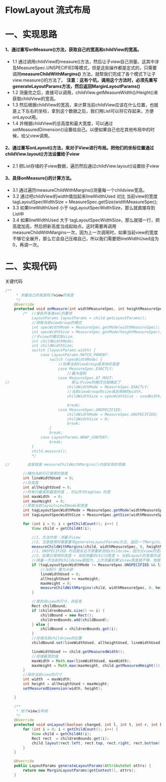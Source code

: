 # FlowLayout 流式布局

# 一、实现思路
#### 1、通过重写onMeasure()方法，获取自己的宽高和childView的宽高。
- 1.1 通过调用childView的measure()方法，然后让子view自己测量。这其中涉及MeasureSpec.UNSPECIFIED等模式，但是这些操作都是定式的，只需要调用**measureChildWithMargins()** 方法，就帮我们完成了各个模式下让子view.measure()的方法了。
**注意：这有个坑，调用这个方法时，必须先重写generateLayoutParams方法，然后返回MarginLayoutParams()**
- 1.2 测量完之后，直接可以调用，childView.getMeasureWidth()/Height()来获取childView的宽高。
- 1.3 然后根据childView的宽高，来计算当前childView应该在什么位置，也就是上下左右的坐标，拿到这个数据之后，我们用List<Rect>可以将它存起来，方便onLayout用。 
- 1.4 并根据childView的总高度和最大宽度，可以通过setMeasuredDimension()设置给自己。以便如果自己也在其他布局中的时候，给父view调用。
  
#### 2、通过重写onLayout()方法，来对子View进行布局。把他们的坐标位置通过childView.layout()方法设置给子view
- 2.1 把List<Rect>存储的子view数据，遍历然后通过childView.layout()设置给子view
  
#### 3、具体onMeasure()的计算方法。
- 3.1 通过遍历measureChildWithMargins()测量每一个childview宽高。
- 3.2 通过吧childView的width值加起来lineWidthUsed 对比 当前view的宽度tagLayoutSpecWidthSize = MeasureSpec.getSize(widthMeasureSpec);  
- 3.3 如果lineWidthUsed 小于 tagLayoutSpecWidthSize，那么就直接存到List<Rect>中    
- 3.4 如果lineWidthUsed 大于 tagLayoutSpecWidthSize，那么就错一行，把高度加高，然后把新高度当成起始点。这时需要再调用measureChildWithMargins一次，因为上一次调用时，如果当前view的宽度不够它全展开，那么它会自己压缩自己，所以我们需要把lineWidthUsed设为0，再调一次。

# 二、实现代码

关键代码  

```java
/**
     * 测量自己的高度和子view的高度
     */
    @Override
    protected void onMeasure(int widthMeasureSpec, int heightMeasureSpec) {
        /*  //拿到开发者xml的要求
            LayoutParams layoutParams = child.getLayoutParams();
            //获取当前viewGroup的模式
            int specWidthMode = MeasureSpec.getMode(widthMeasureSpec);
            int specWidthSize = MeasureSpec.getMode(heightMeasureSpec);
            //子view的模式和size、
            int childWidthMode;
            int childWidthSize;
            switch (layoutParams.width) {
                case LayoutParams.MATCH_PARENT:
                    switch (specWidthMode) {
                        //如果当前ViewGroup是具体的高度
                        case MeasureSpec.EXACTLY:
                            //最大值和
                        case MeasureSpec.AT_MOST:
//                            那么子view的模式也就确定了
                            childWidthMode = MeasureSpec.EXACTLY;
                            //当前viewGroup的size减去用掉的width，
                            childWidthSize = specWidthSize - usedWidth;

                            break;
                        case MeasureSpec.UNSPECIFIED:
                            childWidthMode = MeasureSpec.UNSPECIFIED;
                            childWidthSize = 0;
                            break;
                    }
                    break;
                case LayoutParams.WRAP_CONTENT:
                    break;
            }
            child.measure();
            */

//        这是就是 measureChildWithMargins()内部实现的思路

        //横向当前行已使用的宽度
        int lineWidthUsed  = 0;
        //总高度
        int allheightUsed = 0;
        //所有行最高和最宽的值 , 可以作为tagView 的宽
        int maxWidth  = 0;
        int maxHeight  = 0;
        //获取当前layoutview的mode和宽度
        int tagLayoutSpecWidthMode = MeasureSpec.getMode(widthMeasureSpec);
        int tagLayoutSpecWidthSize = MeasureSpec.getSize(widthMeasureSpec);

        for (int i = 0; i < getChildCount(); i++) {
            View child = getChildAt(i);

            //1、方法作用：测量子view
            //2、注意使用时需要重写generateLayoutParams方法，返回一个MarginLayoutParams
            measureChildWithMargins(child, widthMeasureSpec, 0, heightMeasureSpec, allheightUsed);
            //1、UNSPECIFIED 的话就永远不用重新测绘childview，因为父view的宽度没有限制（处在horizonScrollView），那子view直接一直往后排就好了。
            //2、如果已使用的宽度 + 当前测量的child宽度 > 当前Layout的宽度的话，就错行，再重新量一遍当前正在量的child。
            //再量一次当前的childview是因为，上次测量如果父view宽度就不够，他就会压缩自己，这样就不准确了。
            if (tagLayoutSpecWidthMode != MeasureSpec.UNSPECIFIED && lineWidthUsed + child.getMeasuredWidth() > tagLayoutSpecWidthSize) {
                //当前行 置为头部
                lineWidthUsed = 0;
                allheightUsed += maxHeight;
                maxHeight = 0;
                measureChildWithMargins(child, widthMeasureSpec, 0, heightMeasureSpec, allheightUsed);
            }

            //拿到自view的尺寸，存起来
            Rect childBound;
            if (childrenBounds.size() <= i) {
                childBound = new Rect();
                childrenBounds.add(childBound);
            } else {
                childBound = childrenBounds.get(i);
            }
            //存储当前childview的位置
            childBound.set(lineWidthUsed, allheightUsed, lineWidthUsed + child.getMeasuredWidth(), allheightUsed + child.getMeasuredHeight());

            lineWidthUsed += child.getMeasuredWidth();
            //存储最宽的值
            maxWidth = Math.max(lineWidthUsed, maxWidth);
            maxHeight = Math.max(maxHeight, child.getMeasuredHeight());
        }
        //保存当前view的尺寸
        int width  = maxWidth;
        int height = allheightUsed + maxHeight;
        setMeasuredDimension(width, height);

    }

    /**
     * 给子view去布局
     */
    @Override
    protected void onLayout(boolean changed, int l, int t, int r, int b) {
        for (int i = 0; i < getChildCount(); i++) {
            View child = getChildAt(i);
            Rect rect  = childrenBounds.get(i);
            child.layout(rect.left, rect.top, rect.right, rect.bottom);
        }
    }

    @Override
    public LayoutParams generateLayoutParams(AttributeSet attrs) {
        return new MarginLayoutParams(getContext(), attrs);
    }
```
